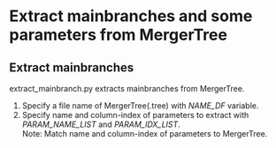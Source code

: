 # Extract mainbranches and some parameters from MergerTree

## Extract mainbranches
extract_mainbranch.py extracts mainbranches from MergerTree.
1. Specify a file name of MergerTree(.tree) with *NAME_DF* variable.
2. Specify name and column-index of parameters to extract with *PARAM_NAME_LIST* and *PARAM_IDX_LIST*.<br>
Note: Match name and column-index of parameters to MergerTree.